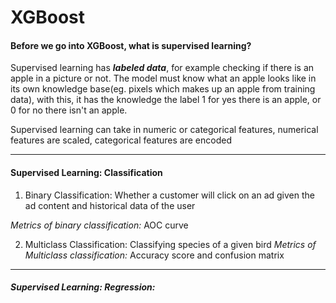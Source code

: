 # XGBoost


#### Before we go into XGBoost, what is supervised learning?
Supervised learning has ___labeled data___, for example checking if there is an apple in a picture or not. The model must know what an apple looks like in its own knowledge base(eg. pixels which makes up an apple from training data), with this, it has the knowledge the label 1 for yes there is an apple, or 0 for no there isn't an apple.

Supervised learning can take in numeric or categorical features, numerical features are scaled, categorical features are encoded

---

#### Supervised Learning: Classification
1. Binary Classification: Whether a customer will click on an ad given the ad content and historical data of the user 

*Metrics of binary classification:* AOC curve

2. Multiclass Classification: Classifying species of a given bird
*Metrics of Multiclass classification:* Accuracy score and confusion matrix



---

##### Supervised Learning: Regression:
